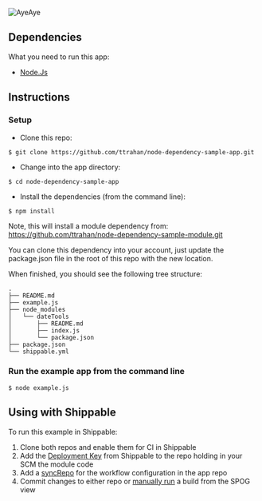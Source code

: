 ![AyeAye](https://github.com/shippableSamples/node-build-push-docker-hub/blob/master/public/resources/images/captain.png)


## Dependencies

What you need to run this app:

* [Node.Js](https://nodejs.org)

## Instructions

### Setup

* Clone this repo:   
```
$ git clone https://github.com/ttrahan/node-dependency-sample-app.git
```

* Change into the app directory:
```
$ cd node-dependency-sample-app
```

* Install the dependencies (from the command line):  
```
$ npm install
```

Note, this will install a module dependency from:
https://github.com/ttrahan/node-dependency-sample-module.git

You can clone this dependency into your account, just update the package.json 
file in the root of this repo with the new location.

When finished, you should see the following tree structure:
```
.
├── README.md
├── example.js
├── node_modules
│   └── dateTools
│       ├── README.md
│       ├── index.js
│       └── package.json
├── package.json
└── shippable.yml
```

### Run the example app from the command line

```
$ node example.js
```

## Using with Shippable
To run this example in Shippable:
1. Clone both repos and enable them for CI in Shippable
2. Add the [Deployment Key](http://docs.shippable.com/platform/management/subscription/settings/#viewing-subscription-settings) from Shippable to the repo holding in your SCM the module code 
3. Add a [syncRepo](http://docs.shippable.com/platform/tutorial/workflow/crud-syncrepo/#adding-a-syncrepo) for the workflow configuration in the app repo
4. Commit changes to either repo or [manually run](http://docs.shippable.com/platform/visibility/single-pane-of-glass-spog/#runpause-job) a build from the SPOG view





